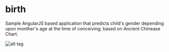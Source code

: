 birth
=====

Sample AngularJS based application that predicts child's gender depending upon monther's age at the time of conceiving; 
based on Ancient Chinease Chart.

![alt tag](http://1.bp.blogspot.com/-6BmylntYFuc/VjJ-fqaJ8iI/AAAAAAAAAgk/ypVKwlvDAmU/s1600/birth_home.jpg)

